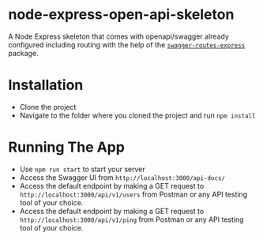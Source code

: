# node-express-open-api-skeleton
A Node Express skeleton that comes with openapi/swagger already configured including routing with the help of the [`swagger-routes-express`](https://github.com/davesag/swagger-routes-express) package.

# Installation
- Clone the project 
- Navigate to the folder where you cloned the project and run `npm install`

# Running The App
 - Use `npm run start` to start your server
 - Access the Swagger UI from `http://localhost:3000/api-docs/`
 - Access the default endpoint by making a GET request to `http://localhost:3000/api/v1/users` from Postman or any API testing tool of your choice.
 - Access the default endpoint by making a GET request to `http://localhost:3000/api/v1/ping` from Postman or any API testing tool of your choice.